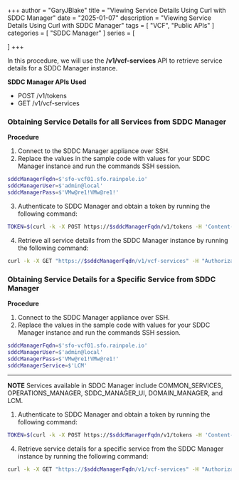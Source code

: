 +++
author = "GaryJBlake"
title = "Viewing Service Details Using Curl with SDDC Manager"
date = "2025-01-07"
description = "Viewing Service Details Using Curl with SDDC Manager"
tags = [
    "VCF",
    "Public APIs"
]
categories = [
    "SDDC Manager"
]
series = [

]
+++

In this procedure, we will use the **/v1/vcf-services** API to retrieve service details for a SDDC Manager instance.

**SDDC Manager APIs Used**

* POST /v1/tokens
* GET /v1/vcf-services

### Obtaining Service Details for all Services from SDDC Manager

**Procedure**

1. Connect to the SDDC Manager appliance over SSH.
2. Replace the values in the sample code with values for your SDDC Manager instance and run the commands SSH session.

``` bash
sddcManagerFqdn=$'sfo-vcf01.sfo.rainpole.io'
sddcManagerUser=$'admin@local'
sddcManagerPass=$'VMw@re1!VMw@re1!'
```

3. Authenticate to SDDC Manager and obtain a token by running the following command:

``` bash
TOKEN=$(curl -k -X POST https://$sddcManagerFqdn/v1/tokens -H 'Content-Type:application/json' -d '{"username": "'$sddcManagerUser'","password": "'$sddcManagerPass'"}' | jq -r '.accessToken')
```

4. Retrieve all service details from the SDDC Manager instance by running the following command:

``` bash
curl -k -X GET "https://$sddcManagerFqdn/v1/vcf-services" -H "Authorization: Bearer $TOKEN" -H "Accept: application/json" -H "Content-Type: application/json" | jq '.elements[]'
```

### Obtaining Service Details for a Specific Service from SDDC Manager

**Procedure**

1. Connect to the SDDC Manager appliance over SSH.
2. Replace the values in the sample code with values for your SDDC Manager instance and run the commands SSH session.

``` bash
sddcManagerFqdn=$'sfo-vcf01.sfo.rainpole.io'
sddcManagerUser=$'admin@local'
sddcManagerPass=$'VMw@re1!VMw@re1!'
sddcManagerService=$'LCM'
```

---
**NOTE**
Services available in SDDC Manager include COMMON_SERVICES, OPERATIONS_MANAGER, SDDC_MANAGER_UI, DOMAIN_MANAGER, and LCM.

1. Authenticate to SDDC Manager and obtain a token by running the following command:

``` bash
TOKEN=$(curl -k -X POST https://$sddcManagerFqdn/v1/tokens -H 'Content-Type:application/json' -d '{"username": "'$sddcManagerUser'","password": "'$sddcManagerPass'"}' | jq -r '.accessToken')
```

4. Retrieve service details for a specific service from the SDDC Manager instance by running the following command:

``` bash
curl -k -X GET "https://$sddcManagerFqdn/v1/vcf-services" -H "Authorization: Bearer $TOKEN" -H "Accept: application/json" -H "Content-Type: application/json" | jq '.elements[] | select(.name == "'$sddcManagerService'")'
```
